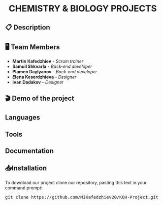 <h1 align="center">CHEMISTRY & BIOLOGY PROJECTS</h1>

## 📋 Description

## 🖥 Team Members
* **Martin Кafedzhiev** - *Scrum trainer* 
* **Samuil Shkvarla** - *Back-end developer*
* **Plamen Daylyanov** - *Back-end developer* 
* **Elena Keserdzhieva** - *Designer* 
* **Ivan Dadakov** - *Designer* 

## 🎬 Demo of the project

## Languages

## Tools

## Documentation

## 📥Installation

<p>To download our project clone our repository, pasting this text in your command prompt:</p>

<pre>git clone https://github.com/MIKafedzhiev20/KOH-Project.git</pre>
